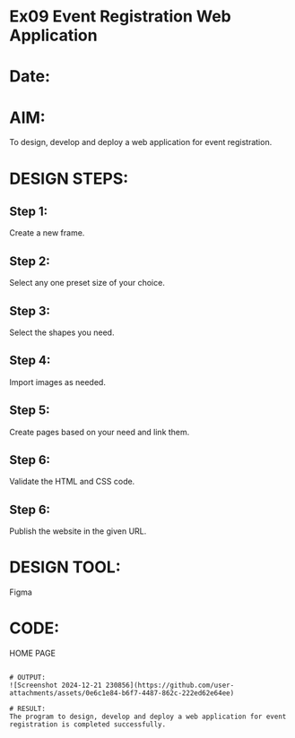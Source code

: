 # Ex09 Event Registration Web Application
# Date:
# AIM:
To design, develop and deploy a web application for event registration.

# DESIGN STEPS:
## Step 1:
Create a new frame.

## Step 2:
Select any one preset size of your choice.

## Step 3:
Select the shapes you need.

## Step 4:
Import images as needed.

## Step 5:
Create pages based on your need and link them.

## Step 6:
Validate the HTML and CSS code.

## Step 6:
Publish the website in the given URL.

# DESIGN TOOL:
Figma

# CODE:
HOME PAGE
```

# OUTPUT:
![Screenshot 2024-12-21 230856](https://github.com/user-attachments/assets/0e6c1e84-b6f7-4487-862c-222ed62e64ee)

# RESULT:
The program to design, develop and deploy a web application for event registration is completed successfully.
